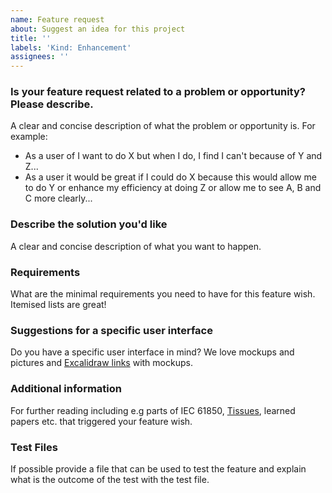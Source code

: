 ```yaml
---
name: Feature request
about: Suggest an idea for this project
title: ''
labels: 'Kind: Enhancement'
assignees: ''
---
```


### Is your feature request related to a problem or opportunity? Please describe.

A clear and concise description of what the problem or opportunity is. For example:

- As a user of I want to do X but when I do, I find I can't because of Y and Z...
- As a user it would be great if I could do X because this would allow me to do Y or enhance my efficiency at doing Z or allow me to see A, B and C more clearly...

### Describe the solution you'd like

A clear and concise description of what you want to happen.

### Requirements

What are the minimal requirements you need to have for this feature wish.
Itemised lists are great!

### Suggestions for a specific user interface

Do you have a specific user interface in mind?
We love mockups and pictures and [Excalidraw links](https://excalidraw.com) with mockups.

### Additional information

For further reading including e.g parts of IEC 61850, [Tissues](https://iec61850.tissue-db.com/), learned papers etc. that triggered your feature wish.

### Test Files

If possible provide a file that can be used to test the feature and explain what is the outcome of the test with the test file.
